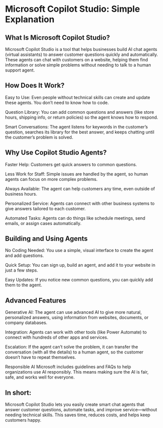 # Microsoft Copilot Studio: Simple Explanation
## What Is Microsoft Copilot Studio?
Microsoft Copilot Studio is a tool that helps businesses build AI chat agents (virtual assistants) to answer customer questions quickly and automatically. These agents can chat with customers on a website, helping them find information or solve simple problems without needing to talk to a human support agent.

## How Does It Work?
Easy to Use: Even people without technical skills can create and update these agents. You don’t need to know how to code.

Question Library: You can add common questions and answers (like store hours, shipping info, or return policies) so the agent knows how to respond.

Smart Conversations: The agent listens for keywords in the customer’s question, searches its library for the best answer, and keeps chatting until the customer’s problem is solved.

## Why Use Copilot Studio Agents?
Faster Help: Customers get quick answers to common questions.

Less Work for Staff: Simple issues are handled by the agent, so human agents can focus on more complex problems.

Always Available: The agent can help customers any time, even outside of business hours.

Personalized Service: Agents can connect with other business systems to give answers tailored to each customer.

Automated Tasks: Agents can do things like schedule meetings, send emails, or assign cases automatically.

## Building and Using Agents
No Coding Needed: You use a simple, visual interface to create the agent and add questions.

Quick Setup: You can sign up, build an agent, and add it to your website in just a few steps.

Easy Updates: If you notice new common questions, you can quickly add them to the agent.

## Advanced Features
Generative AI: The agent can use advanced AI to give more natural, personalized answers, using information from websites, documents, or company databases.

Integration: Agents can work with other tools (like Power Automate) to connect with hundreds of other apps and services.

Escalation: If the agent can’t solve the problem, it can transfer the conversation (with all the details) to a human agent, so the customer doesn’t have to repeat themselves.

Responsible AI
Microsoft includes guidelines and FAQs to help organizations use AI responsibly. This means making sure the AI is fair, safe, and works well for everyone.

## In short:
Microsoft Copilot Studio lets you easily create smart chat agents that answer customer questions, automate tasks, and improve service—without needing technical skills. This saves time, reduces costs, and helps keep customers happy.
